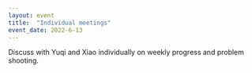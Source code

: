 ```yaml
---
layout: event
title:  "Individual meetings"
event_date: 2022-6-13
---
```


Discuss with Yuqi and Xiao individually on weekly progress and problem shooting.